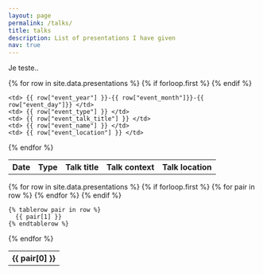 ```yaml
---
layout: page
permalink: /talks/
title: talks
description: List of presentations I have given
nav: true
---
```


Je teste..


<table>
  {% for row in site.data.presentations %}
    {% if forloop.first %}
    <tr>
      <th>Date</th>
      <th>Type</th>
      <th>Talk title</th>
      <th>Talk context</th>
      <th>Talk location</th>
    </tr>
    {% endif %}

    <td> {{ row["event_year"] }}-{{ row["event_month"]}}-{{ row["event_day"]}} </td>
    <td> {{ row["event_type"] }} </td>
    <td> {{ row["event_talk_title"] }} </td>
    <td> {{ row["event_name"] }} </td>
    <td> {{ row["event_location"] }} </td>
  {% endfor %}
</table>

<table>
  {% for row in site.data.presentations %}
    {% if forloop.first %}
    <tr>
      {% for pair in row %}
        <th>{{ pair[0] }}</th>
      {% endfor %}
    </tr>
    {% endif %}

    {% tablerow pair in row %}
      {{ pair[1] }}
    {% endtablerow %}
  {% endfor %}
</table>
